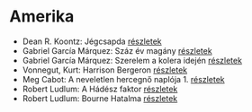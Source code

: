 # Amerika

- Dean R. Koontz: Jégcsapda [részletek](../_details/Dean%20R.%20Koontz.md#id_1083)
- Gabriel García Márquez: Száz év magány [részletek](../_details/Gabriel%20Garc%C3%ADa%20M%C3%A1rquez.md#id_223)
- Gabriel García Márquez: Szerelem a kolera idején [részletek](../_details/Gabriel%20Garc%C3%ADa%20M%C3%A1rquez.md#id_342)
- Vonnegut, Kurt: Harrison Bergeron [részletek](../_details/Vonnegut%2C%20Kurt.md#id_748)
- Meg Cabot: A neveletlen hercegnő naplója 1. [részletek](../_details/Meg%20Cabot.md#id_432)
- Robert Ludlum: A Hádész faktor [részletek](../_details/Robert%20Ludlum.md#id_33)
- Robert Ludlum: Bourne Hatalma [részletek](../_details/Robert%20Ludlum.md#id_40)